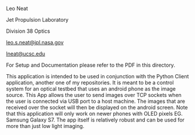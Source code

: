 Leo Neat

Jet Propulsion Laboratory

Division 38 Optics

leo.s.neat@jpl.nasa.gov

lneat@ucsc.edu

For Setup and Documentation please refer to the PDF in this directory.

This application is intended to be used in conjunction with the Python Client application, 
another one of my repositories. It is meant to be a control system for an optical testbed 
that uses an android phone as the image source. This App allows the user to send images
over TCP sockets when the user is connected via USB port to a host machine. The images
that are received over the socket will then be displayed on the android screen. Note that
this application will only work on newer phones with OLED pixels EG. Samsung Galaxy S7.
The app itself is relatively robust and can be used for more than just low light imaging.

